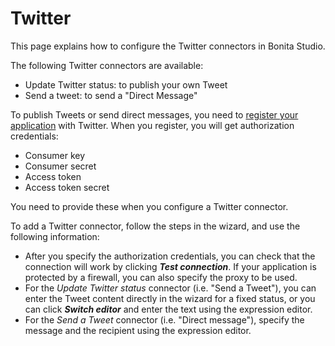 # Twitter

This page explains how to configure the Twitter connectors in Bonita Studio.

The following Twitter connectors are available:

* Update Twitter status: to publish your own Tweet
* Send a tweet: to send a "Direct Message"

To publish Tweets or send direct messages, you need to [register your application](https://apps.twitter.com/) with Twitter. When you register, you will get authorization credentials:

* Consumer key
* Consumer secret
* Access token
* Access token secret

You need to provide these when you configure a Twitter connector.
  

To add a Twitter connector, follow the steps in the wizard, and use the following information:

* After you specify the authorization credentials, you can check that the connection will work by clicking **_Test connection_**. If your application is protected by a firewall, you can also specify the proxy to be used.
* For the
_Update Twitter status_ connector (i.e. "Send a Tweet"), you can enter the Tweet content directly in the wizard for a fixed status, or you can click **_Switch editor_** and enter the text using the expression editor.
* For the
_Send a Tweet_ connector (i.e. "Direct message"), specify the message and the recipient using the expression editor.